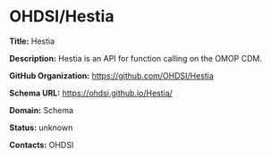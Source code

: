 # OHDSI/Hestia

**Title:** Hestia

**Description:** Hestia is an API for function calling on the OMOP CDM.

**GitHub Organization:** https://github.com/OHDSI/Hestia

**Schema URL:** https://ohdsi.github.io/Hestia/



**Domain:** Schema

**Status:** unknown



**Contacts:** OHDSI